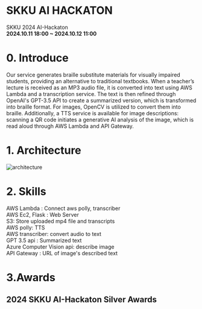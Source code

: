 # SKKU AI HACKATON
SKKU 2024 AI-Hackaton  
**2024.10.11 18:00 ~ 2024.10.12 11:00**

# 0. Introduce
Our service generates braille substitute materials for visually impaired students, providing an alternative to traditional textbooks. When a teacher’s lecture is received as an MP3 audio file, it is converted into text using AWS Lambda and a transcription service. The text is then refined through OpenAI's GPT-3.5 API to create a summarized version, which is transformed into braille format. For images, OpenCV is utilized to convert them into braille. Additionally, a TTS service is available for image descriptions: scanning a QR code initiates a generative AI analysis of the image, which is read aloud through AWS Lambda and API Gateway.

# 1. Architecture
![architecture](https://github.com/user-attachments/assets/c8fc6718-a731-42b1-9b88-e039b767617c)

# 2. Skills
AWS Lambda : Connect aws polly, transcriber  
AWS Ec2, Flask : Web Server  
S3: Store uploaded mp4 file and transcripts  
AWS polly: TTS  
AWS transcriber: convert audio to text  
GPT 3.5 api : Summarized text  
Azure Computer Vision api: describe image  
API Gateway : URL of image's described text  

# 3.Awards
## 2024 SKKU AI-Hackaton Silver Awards
